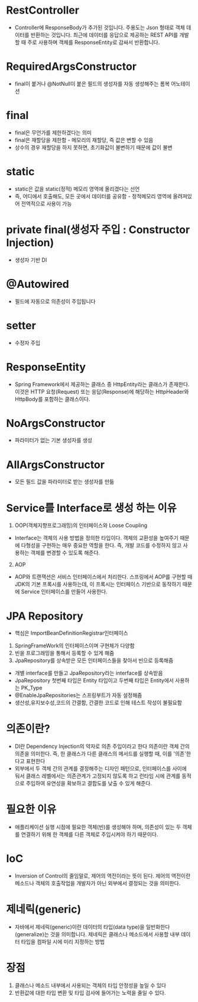 # RestController
- Controller에 ResponseBody가 추가된 것입니다. 주용도는 Json 형태로 객체 데이터를 반환하는 것입니다. 최근에 데이터를 응답으로 제공하는 REST API를 개발할 때 주로 사용하며 객체를 ResponseEntity로 감싸서 반환합니다.
# RequiredArgsConstructor
- final이 붙거나 @NotNull이 붙은 필드의 생성자를 자동 생성해주는 롬복 어노테이션
# final
- final은 무언가를 제한하겠다는 의미
- final은 재할당을 제한함 - 메모리의 재할당, 즉 값은 변할 수 있음
- 상수의 경우 재할당을 하지 못하면, 초기화값이 불변하기 때문에 값이 불변
# static
- static은 값을 static(정적) 메모리 영역에 올리겠다는 선언
- 즉, 어디에서 호출해도, 모든 곳에서 데이터를 공유함 - 정적메모리 영역에 올려져있어 전역적으로 사용이 가능
# private final(생성자 주입 : Constructor Injection)
- 생성자 기반 DI
# @Autowired 
- 필드에 자동으로 의존성이 주입됩니다
# setter
- 수정자 주입
# ResponseEntity
- Spring Framework에서 제공하는 클래스 중 HttpEntity라는 클래스가 존재한다. 이것은 HTTP 요청(Request) 또는 응답(Response)에 해당하는 HttpHeader와 HttpBody를 포함하는 클래스이다.
# NoArgsConstructor
- 파라미터가 없는 기본 생성자를 생성
# AllArgsConstructor
- 모든 필드 값을 파라미터로 받는 생성자를 만듦
# Service를 Interface로 생성 하는 이유
1. OOP(객체지향프로그래밍)의 인터페이스와 Loose Coupling
- Interface는 객체의 사용 방법을 정의한 타입이다. 객체의 교환성을 높여주기 때문에 다형성을 구현하는 매우 중요한 역할을 한다. 즉, 개발 코드를 수정하지 않고 사용하는 객체를 변경할 수 있도록 해준다.
2. AOP
- AOP와 트랜잭션은 서비스 인터페이스에서 처리한다. 스프링에서 AOP를 구현할 때 JDK의 기본 프록시를 사용하는데, 이 프록시는 인터페이스 기반으로 동작하기 때문에 Service 인터페이스를 만들어 사용한다.
# JPA Repository
- 핵심은 ImportBeanDefinitionRegistrar인터페이스
1. SpringFrameWork의 인터페이스이며 구현체가 다양함
2. 빈을 프로그래밍을 통해서 등록할 수 있게 해줌
3. JpaRepository를 상속받은 모든 인터페이스들을 찾아서 빈으로 등록해줌
- 개별 interface를 만들고 JpaRepository라는 interface를 상속받음
- JpaRepository 첫번째 타입은 Entity 타입이고 두번째 타입은 Entity에서 사용하는 PK_Type
- @EnableJpaRepositories는 스프링부트가 자동 설정해줌
- 생산성,유지보수성,코드의 간결함, 간결한 코드로 인해 테스트 작성이 불필요함
# 의존이란?
- DI란 Dependency Injection의 약자로 의존 주입이라고 한다 의존이란 객체 간의 의존을 의미한다. 즉, 한 클래스가 다른 클래스의 메서드를 실행할 때, 이를 '의존'한다고 표현한다
- 외부에서 두 객체 간의 관계를 결정해주는 디자인 패턴으로, 인터페이스를 사이에 둬서 클래스 레벨에서는 의존관계가 고정되지 않도록 하고 런타임 시에 관계를 동적으로 주입하여 유연성을 확보하고 결합도를 낮출 수 있게 해준다.
# 필요한 이유
- 애플리케이션 실행 시점에 필요한 객체(빈)를 생성해야 하며, 의존성이 있는 두 객체를 연결하기 위해 한 객체를 다른 객체로 주입시켜야 하기 때문이다.
# IoC
- Inversion of Control의 줄임말로, 제어의 역전이라는 뜻이 된다. 제어의 역전이란 메소드나 객체의 호출작업을 개발자가 아닌 외부에서 결정되는 것을 의미한다.
# 제네릭(generic)
- 자바에서 제네릭(generic)이란 데이터의 타입(data type)을 일반화한다(generalize)는 것을 의미합니다. 제네릭은 클래스나 메소드에서 사용할 내부 데이터 타입을 컴파일 시에 미리 지정하는 방법
# 장점
1. 클래스나 메소드 내부에서 사용되는 객체의 타입 안정성을 높일 수 있다
2. 반환값에 대한 타입 변환 및 타입 검사에 들어가는 노력을 줄일 수 있다.
